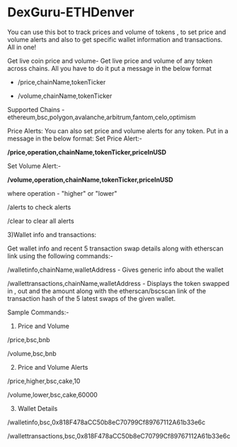 # DexGuru-ETHDenver

You can use this bot to track prices and volume of tokens , to set price and volume alerts and also to get specific wallet information and transactions. All in one!

Get live coin price and volume- Get live price and volume of any token across chains. All you have to do it put a message in the below format
- /price,chainName,tokenTicker

- /volume,chainName,tokenTicker

Supported Chains - ethereum,bsc,polygon,avalanche,arbitrum,fantom,celo,optimism

Price Alerts: You can also set price and volume alerts for any token. Put in a message in the below format:
Set Price Alert:-

**/price,operation,chainName,tokenTicker,priceInUSD**

Set Volume Alert:-

**/volume,operation,chainName,tokenTicker,priceInUSD**

where operation - "higher" or "lower"

/alerts to check alerts

/clear to clear all alerts

3)Wallet info and transactions:

Get wallet info and recent 5 transaction swap details along with etherscan link using the following commands:-

/walletinfo,chainName,walletAddress - Gives generic info about the wallet

/wallettransactions,chainName,walletAddress - Displays the token swapped in , out and the amount along with the etherscan/bscscan link of the transaction hash of the 5 latest swaps of the given wallet.



Sample Commands:- 

1) Price and Volume 

/price,bsc,bnb

/volume,bsc,bnb

2) Price and Volume Alerts

/price,higher,bsc,cake,10

/volume,lower,bsc,cake,60000

3) Wallet Details

/walletinfo,bsc,0x818F478aCC50b8eC70799Cf89767112A61b33e6c

/wallettransactions,bsc,0x818F478aCC50b8eC70799Cf89767112A61b33e6c
